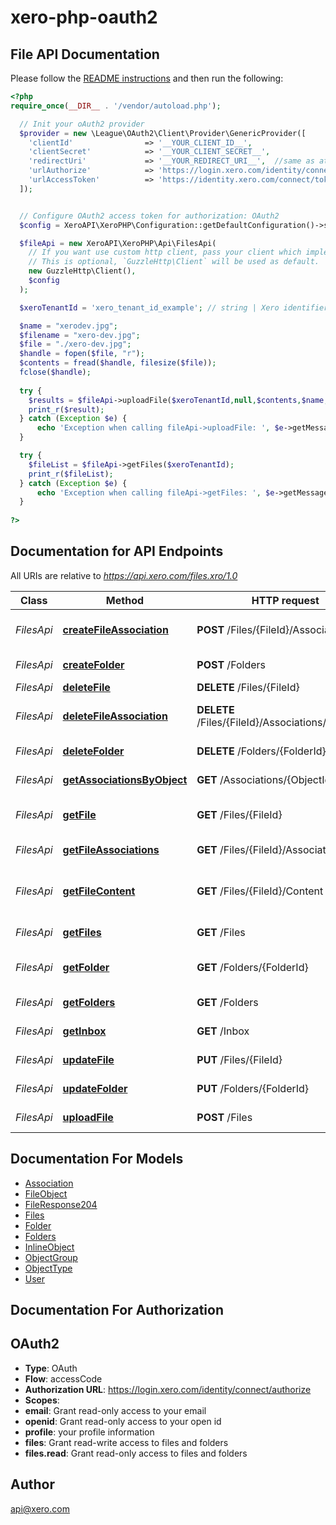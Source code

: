 # xero-php-oauth2

## File API Documentation

Please follow the [README instructions](https://github.com/XeroAPI/xero-php-oauth2/blob/master/README.md) and then run the following:

```php
<?php
require_once(__DIR__ . '/vendor/autoload.php');

  // Init your oAuth2 provider
  $provider = new \League\OAuth2\Client\Provider\GenericProvider([
    'clientId'                => '__YOUR_CLIENT_ID__',   
    'clientSecret'            => '__YOUR_CLIENT_SECRET__',
    'redirectUri'             => '__YOUR_REDIRECT_URI__',  //same as at developer.xero.com/myapps
    'urlAuthorize'            => 'https://login.xero.com/identity/connect/authorize',
    'urlAccessToken'          => 'https://identity.xero.com/connect/token'
  ]);


  // Configure OAuth2 access token for authorization: OAuth2
  $config = XeroAPI\XeroPHP\Configuration::getDefaultConfiguration()->setAccessToken('YOUR_ACCESS_TOKEN');     

  $fileApi = new XeroAPI\XeroPHP\Api\FilesApi(
    // If you want use custom http client, pass your client which implements `GuzzleHttp\ClientInterface`.
    // This is optional, `GuzzleHttp\Client` will be used as default.
    new GuzzleHttp\Client(),
    $config
  );

  $xeroTenantId = 'xero_tenant_id_example'; // string | Xero identifier for Tenant

  $name = "xerodev.jpg";
  $filename = "xero-dev.jpg";
  $file = "./xero-dev.jpg";
  $handle = fopen($file, "r");
  $contents = fread($handle, filesize($file));
  fclose($handle);
  
  try {
    $results = $fileApi->uploadFile($xeroTenantId,null,$contents,$name, $filename, null);
    print_r($result);
  } catch (Exception $e) {
      echo 'Exception when calling fileApi->uploadFile: ', $e->getMessage(), PHP_EOL;
  }

  try {
    $fileList = $fileApi->getFiles($xeroTenantId); 
    print_r($fileList);
  } catch (Exception $e) {
      echo 'Exception when calling fileApi->getFiles: ', $e->getMessage(), PHP_EOL;
  }
  
?>
```

## Documentation for API Endpoints

All URIs are relative to *https://api.xero.com/files.xro/1.0*

Class | Method | HTTP request | Description
------------ | ------------- | ------------- | -------------
*FilesApi* | [**createFileAssociation**](Api/FilesApi.md#createfileassociation) | **POST** /Files/{FileId}/Associations | create a new association
*FilesApi* | [**createFolder**](Api/FilesApi.md#createfolder) | **POST** /Folders | create a new folder
*FilesApi* | [**deleteFile**](Api/FilesApi.md#deletefile) | **DELETE** /Files/{FileId} | delete a file
*FilesApi* | [**deleteFileAssociation**](Api/FilesApi.md#deletefileassociation) | **DELETE** /Files/{FileId}/Associations/{ObjectId} | create a new association
*FilesApi* | [**deleteFolder**](Api/FilesApi.md#deletefolder) | **DELETE** /Folders/{FolderId} | delete a folder
*FilesApi* | [**getAssociationsByObject**](Api/FilesApi.md#getassociationsbyobject) | **GET** /Associations/{ObjectId} | searches files
*FilesApi* | [**getFile**](Api/FilesApi.md#getfile) | **GET** /Files/{FileId} | searches for file by unique id
*FilesApi* | [**getFileAssociations**](Api/FilesApi.md#getfileassociations) | **GET** /Files/{FileId}/Associations | searches files
*FilesApi* | [**getFileContent**](Api/FilesApi.md#getfilecontent) | **GET** /Files/{FileId}/Content | searches files to retrieve the data
*FilesApi* | [**getFiles**](Api/FilesApi.md#getfiles) | **GET** /Files | searches files
*FilesApi* | [**getFolder**](Api/FilesApi.md#getfolder) | **GET** /Folders/{FolderId} | searches specific folder by id
*FilesApi* | [**getFolders**](Api/FilesApi.md#getfolders) | **GET** /Folders | searches folder
*FilesApi* | [**getInbox**](Api/FilesApi.md#getinbox) | **GET** /Inbox | searches inbox folder
*FilesApi* | [**updateFile**](Api/FilesApi.md#updatefile) | **PUT** /Files/{FileId} | Update a file
*FilesApi* | [**updateFolder**](Api/FilesApi.md#updatefolder) | **PUT** /Folders/{FolderId} | update folder
*FilesApi* | [**uploadFile**](Api/FilesApi.md#uploadfile) | **POST** /Files | upload an File


## Documentation For Models

 - [Association](Model/Association.md)
 - [FileObject](Model/FileObject.md)
 - [FileResponse204](Model/FileResponse204.md)
 - [Files](Model/Files.md)
 - [Folder](Model/Folder.md)
 - [Folders](Model/Folders.md)
 - [InlineObject](Model/InlineObject.md)
 - [ObjectGroup](Model/ObjectGroup.md)
 - [ObjectType](Model/ObjectType.md)
 - [User](Model/User.md)


## Documentation For Authorization


## OAuth2

- **Type**: OAuth
- **Flow**: accessCode
- **Authorization URL**: https://login.xero.com/identity/connect/authorize
- **Scopes**: 
 - **email**: Grant read-only access to your email
 - **openid**: Grant read-only access to your open id
 - **profile**: your profile information
 - **files**: Grant read-write access to files and folders
 - **files.read**: Grant read-only access to files and folders


## Author

api@xero.com


